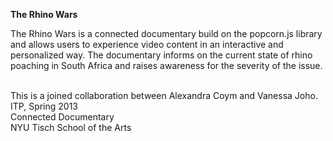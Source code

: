 <strong>The Rhino Wars </strong>
</br>

<p>The Rhino Wars is a connected documentary build on the popcorn.js library and allows users to experience video content in an interactive and personalized way. The documentary informs on the current state of rhino poaching in South Africa and raises awareness for the severity of the issue.</p>

<br>This is a joined collaboration between Alexandra Coym and Vanessa Joho.
<br>ITP, Spring 2013
<br>Connected Documentary
<br>NYU Tisch School of the Arts
